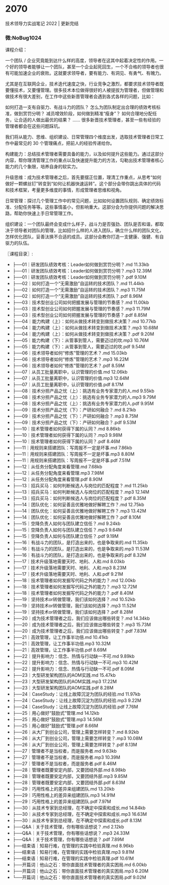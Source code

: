 # 2070
技术领导力实战笔记 2022 | 更新完结
### 微:NoBug1024 


课程介绍：

一个团队 / 企业究竟能到达什么样的高度，领导者在这其中起着决定性的作用。一个好的领导者能够让一个团队，甚至一个企业起死回生，一个不合格的领导者也很有可能加速企业的衰败。这就要求领导者，要有能力、有洞见、有勇气、有魄力。

尤其是在互联网企业，技术迭代速度之快，行业竞争之激烈，都要求技术领导者既要懂技术，又要懂管理。很多技术本位做得很好的人被提拔为管理者，但做管理和做技术有很大差别，在工作中这些新晋管理者会遇到各式各样的问题，比如：

如何打造一支有自驱力、有战斗力的团队？
怎么为团队制定出合理的绩效考核标准，做到赏罚分明？
减员增效阶段，如何做到精准“瘦身”？
如何合理地分配任务，让合适的人做出最优的结果？
……
很多新晋技术管理者，甚至一些有经验的管理者都会在这些问题踩坑。

我们将从能力、思维、组织建设、日常管理四个维度出发，选取技术管理者日常工作中最常见的 30 个管理痛点，把前人的经验传递给你。

构建能力：总结技术管理者需要具备的能力，以及如何提升这些能力。通过这部分内容，帮你理清管理工作的重点以及快速提升能力的方法，勾勒出技术管理者核心能力的几个象限，培养自身的软实力。

升级思维：成为技术管理者之后，首先要摆正位置，理清工作重点，从思考“如何做好一颗螺丝钉”转变到“如何让机器快速运转”。这个部分会带你跳出具体的代码和技术框架，考量更多维度的事情，形成管理者思维和视角。

日常管理：探讨几个管理工作中的常见问题，比如如何设置团队规则、确定绩效标准、分配任务等等。这些事情虽小，但影响重大。这部分会为你提供问题的解决思路，帮助你快速上手日常管理工作。

组织建设：一个团队最终会变成什么样子，战斗力是否强劲、团队是否和谐，都取决于领导者对团队的管理，比如招什么样的人进入团队，确立什么样的团队文化，怎样优化团队，妥善汰换不合适的成员。这部分会教你打造一支健康、强健、有自驱力的队伍。


〖课程目录〗:


- ├──01｜研发团队绩效考核：Leader如何做到赏罚分明？.md  11.33kb
- ├──01｜研发团队绩效考核：Leader如何做到赏罚分明？.mp3  12.39M
- ├──01｜研发团队绩效考核：Leader如何做到赏罚分明？.pdf  9.10M
- ├──02｜如何打造一个“无需激励”自运转的技术团队？.md  11.44kb
- ├──02｜如何打造一个“无需激励”自运转的技术团队？.mp3  11.75M
- ├──02｜如何打造一个“无需激励”自运转的技术团队？.pdf  8.96M
- ├──03｜技术型创业公司如何把握发展与管理的节奏感？.md  11.00kb
- ├──03｜技术型创业公司如何把握发展与管理的节奏感？.mp3  11.79M
- ├──03｜技术型创业公司如何把握发展与管理的节奏感？.pdf  8.85M
- ├──04｜能力构建（上）：如何从做技术转变到做技术决策？.md  10.77kb
- ├──04｜能力构建（上）：如何从做技术转变到做技术决策？.mp3  10.68M
- ├──04｜能力构建（上）：如何从做技术转变到做技术决策？.pdf  9.20M
- ├──05｜能力构建（下）：从管事到管人，需要迈过的坎.mp3  10.76M
- ├──05｜能力构建（下）：从管事到管人，需要迈过的坎.pdf  9.54M
- ├──06｜技术领导者如何“修炼”管理的艺术？.md  15.03kb
- ├──06｜技术领导者如何“修炼”管理的艺术？.mp3  16.22M
- ├──06｜技术领导者如何“修炼”管理的艺术？.pdf  8.59M
- ├──07｜从员工批量离职中，认识管理的价值.md  12.06kb
- ├──07｜从员工批量离职中，认识管理的价值.mp3  12.64M
- ├──07｜从员工批量离职中，认识管理的价值.pdf  8.17M
- ├──08｜技术分担产品之忧（上）：挑选有业务专家潜力的人.md  9.55kb
- ├──08｜技术分担产品之忧（上）：挑选有业务专家潜力的人.mp3  9.79M
- ├──08｜技术分担产品之忧（上）：挑选有业务专家潜力的人.pdf  9.95M
- ├──09｜技术分担产品之忧（下）：产研如何融合？.md  8.21kb
- ├──09｜技术分担产品之忧（下）：产研如何融合？.mp3  8.75M
- ├──09｜技术分担产品之忧（下）：产研如何融合？.pdf  9.53M
- ├──10｜技术管理者如何获得下属的认同？.md  8.86kb
- ├──10｜技术管理者如何获得下属的认同？.mp3  9.98M
- ├──10｜技术管理者如何获得下属的认同？.pdf  8.46M
- ├──11｜用规则来搭建团队：写周报不一定是坏事.md  7.86kb
- ├──11｜用规则来搭建团队：写周报不一定是坏事.mp3  8.80M
- ├──11｜用规则来搭建团队：写周报不一定是坏事.pdf  7.51M
- ├──12｜从任务分配角度来看管理.md  7.68kb
- ├──12｜从任务分配角度来看管理.mp3  7.98M
- ├──12｜从任务分配角度来看管理.pdf  8.90M
- ├──13｜招兵买马：如何判断候选人与岗位的匹配程度？.md  11.25kb
- ├──13｜招兵买马：如何判断候选人与岗位的匹配程度？.mp3  12.14M
- ├──13｜招兵买马：如何判断候选人与岗位的匹配程度？.pdf  8.35M
- ├──14｜团队优化：如何妥善且优雅地做好解聘工作？.md  12.75kb
- ├──14｜团队优化：如何妥善且优雅地做好解聘工作？.mp3  13.42M
- ├──14｜团队优化：如何妥善且优雅地做好解聘工作？.pdf  8.10M
- ├──15｜空降负责人如何与团队建立信任？.md  9.24kb
- ├──15｜空降负责人如何与团队建立信任？.mp3  9.64M
- ├──15｜空降负责人如何与团队建立信任？.pdf  9.19M
- ├──16｜有战斗力的团队，是打造出来的，也是争取来的.md  11.35kb
- ├──16｜有战斗力的团队，是打造出来的，也是争取来的.mp3  11.53M
- ├──16｜有战斗力的团队，是打造出来的，也是争取来的.pdf  8.32M
- ├──17｜技术升级落地需要天时、地利、人和.md  8.03kb
- ├──17｜技术升级落地需要天时、地利、人和.mp3  8.23M
- ├──17｜技术升级落地需要天时、地利、人和.pdf  9.21M
- ├──18｜技术管理者如何发掘写代码之外的能力？.md  12.00kb
- ├──18｜技术管理者如何发掘写代码之外的能力？.mp3  12.72M
- ├──18｜技术管理者如何发掘写代码之外的能力？.pdf  8.40M
- ├──19｜坚持技术or转做管理，我们该如何选择？.md  10.52kb
- ├──19｜坚持技术or转做管理，我们该如何选择？.mp3  11.52M
- ├──19｜坚持技术or转做管理，我们该如何选择？.pdf  8.28M
- ├──20｜成为技术管理者之后，我们应该做出哪些转变？.md  14.34kb
- ├──20｜成为技术管理者之后，我们应该做出哪些转变？.mp3  15.73M
- ├──20｜成为技术管理者之后，我们应该做出哪些转变？.pdf  7.83M
- ├──21｜高效管理，让工作事半功倍.md  10.41kb
- ├──21｜高效管理，让工作事半功倍.mp3  10.32M
- ├──21｜高效管理，让工作事半功倍.pdf  8.69M
- ├──22｜提升影响力：信念、热情与行动缺一不可.md  9.89kb
- ├──22｜提升影响力：信念、热情与行动缺一不可.mp3  10.42M
- ├──22｜提升影响力：信念、热情与行动缺一不可.pdf  8.09M
- ├──23｜大型研发架构团队的AOM实践.md  15.47kb
- ├──23｜大型研发架构团队的AOM实践.mp3  17.22M
- ├──23｜大型研发架构团队的AOM实践.pdf  8.28M
- ├──24｜CaseStudy：让线上故障沉淀为团队的经验.md  11.97kb
- ├──24｜CaseStudy：让线上故障沉淀为团队的经验.mp3  9.22M
- ├──24｜CaseStudy：让线上故障沉淀为团队的经验.pdf  7.76M
- ├──25｜用心做好“鼓励式”管理.md  14.12kb
- ├──25｜用心做好“鼓励式”管理.mp3  14.56M
- ├──25｜用心做好“鼓励式”管理.pdf  8.66M
- ├──26｜从大厂到创业公司，管理上需要怎样转变？.md  8.92kb
- ├──26｜从大厂到创业公司，管理上需要怎样转变？.mp3  10.08M
- ├──26｜从大厂到创业公司，管理上需要怎样转变？.pdf  8.13M
- ├──27｜管理者不是当权者，而是服务者.md  9.63kb
- ├──27｜管理者不是当权者，而是服务者.mp3  10.39M
- ├──27｜管理者不是当权者，而是服务者.pdf  8.46M
- ├──28｜管理者既要安定内部，又要团结外部.md  8.98kb
- ├──28｜管理者既要安定内部，又要团结外部.mp3  9.85M
- ├──28｜管理者既要安定内部，又要团结外部.pdf  8.63M
- ├──29｜巧用性格上的差异来组建团队.md  13.20kb
- ├──29｜巧用性格上的差异来组建团队.mp3  14.91M
- ├──29｜巧用性格上的差异来组建团队.pdf  7.97M
- ├──30｜从技术专家到总经理，在不确定中探索和成长.md  14.84kb
- ├──30｜从技术专家到总经理，在不确定中探索和成长.mp3  16.63M
- ├──30｜从技术专家到总经理，在不确定中探索和成长.pdf  8.13M
- ├──Q&A｜关于技术管理，你有哪些话想说？.md  2.12kb
- ├──Q&A｜关于技术管理，你有哪些话想说？.mp3  24.33M
- ├──Q&A｜关于技术管理，你有哪些话想说？.pdf  7.89M
- ├──结束语｜知易行难，在管理的实践中检验真理.md  8.96kb
- ├──结束语｜知易行难，在管理的实践中检验真理.mp3  9.81M
- ├──结束语｜知易行难，在管理的实践中检验真理.pdf  10.61M
- ├──开篇词｜他山之石：带你直面技术管理者的真实困局.md  6.00kb
- ├──开篇词｜他山之石：带你直面技术管理者的真实困局.mp3  6.20M
- └──开篇词｜他山之石：带你直面技术管理者的真实困局.pdf  9.02M

